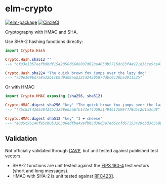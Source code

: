 # elm-crypto

[![elm-package](https://img.shields.io/badge/elm-1.1.0-blue.svg)](http://package.elm-lang.org/packages/ktonon/elm-crypto/latest)
[![CircleCI](https://img.shields.io/circleci/project/github/ktonon/elm-crypto.svg)](https://circleci.com/gh/ktonon/elm-crypto)

Cryptography with HMAC and SHA.

Use SHA-2 hashing functions directly:

```elm
import Crypto.Hash

Crypto.Hash.sha512 ""
--> "cf83e1357eefb8bdf1542850d66d8007d620e4050b5715dc83f4a921d36ce9ce47d0d13c5d85f2b0ff8318d2877eec2f63b931bd47417a81a538327af927da3e"

Crypto.Hash.sha224 "The quick brown fox jumps over the lazy dog"
--> "730e109bd7a8a32b1cb9d9a09aa2325d2430587ddbc0c38bad911525"
```

Or with HMAC:

```elm
import Crypto.HMAC exposing (sha256, sha512)

Crypto.HMAC.digest sha256 "key" "The quick brown fox jumps over the lazy dog"
--> "f7bc83f430538424b13298e6aa6fb143ef4d59a14946175997479dbc2d1a3cd8"

Crypto.HMAC.digest sha512 "key" "I ❤ cheese"
--> "a885c96140f95cb0b326306edfba49afbb5d38d3a7ed6ccfd67153429cbd3c56d0c514fcaa53b710bb7ba6cc0dfedfdb4d53795acbeb48eb23aa93e5ce9760dd"
```

## Validation

Not officially validated through [CAVP][], but unit tested against published test vectors:

* SHA-2 functions are unit tested against the [FIPS 180-4][] test vectors (short and long messages).
* HMAC with SHA-2 is unit tested against [RFC4231][].

[CAVP]:http://csrc.nist.gov/groups/STM/cavp/
[FIPS 180-4]:http://csrc.nist.gov/groups/STM/cavp/secure-hashing.html#shavs
[RFC4231]:https://tools.ietf.org/rfc/rfc4231.txt
[SHA-2]:https://en.wikipedia.org/wiki/SHA-2
